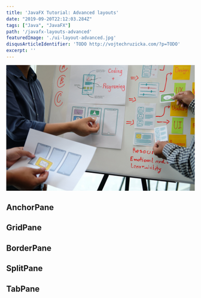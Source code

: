 ```yaml
---
title: 'JavaFX Tutorial: Advanced layouts'
date: "2019-09-20T22:12:03.284Z"
tags: ["Java", "JavaFX"]
path: '/javafx-layouts-advanced'
featuredImage: './ui-layout-advanced.jpg'
disqusArticleIdentifier: 'TODO http://vojtechruzicka.com/?p=TODO'
excerpt: ''
---
```


![JavaFX Advanced Layouts](ui-layout-advanced.jpg)

## AnchorPane

## GridPane

## BorderPane

## SplitPane

## TabPane